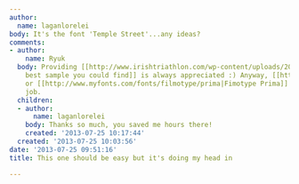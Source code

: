 ```yaml
---
author:
  name: laganlorelei
body: It's the font 'Temple Street'...any ideas?
comments:
- author:
    name: Ryuk
  body: Providing [[http://www.irishtriathlon.com/wp-content/uploads/2010/09/TempleLogo.jpg|the
    best sample you could find]] is always appreciated :) Anyway, [[http://www.myfonts.com/fonts/bitstream/impress|Impress]]
    or [[http://www.myfonts.com/fonts/filmotype/prima|Fimotype Prima]] should do the
    job.
  children:
  - author:
      name: laganlorelei
    body: Thanks so much, you saved me hours there!
    created: '2013-07-25 10:17:44'
  created: '2013-07-25 10:03:56'
date: '2013-07-25 09:51:16'
title: This one should be easy but it's doing my head in

---
```

